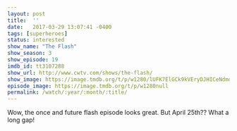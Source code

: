```yaml
---
layout: post
title:  ''
date:   2017-03-29 13:07:41 -0400
tags: [superheroes]
status: interested
show_name: "The Flash"
show_season: 3
show_episode: 19
imdb_id: tt3107288
show_url: http://www.cwtv.com/shows/the-flash/
show_image: https://image.tmdb.org/t/p/w1280/lUFK7ElGCk9kVEryDJHICeNdmd1.jpg
episode_image: https://image.tmdb.org/t/p/w1280null
permalink: /watch/:year/:month/:title/
---
```

Wow, the once and future flash episode looks great. But April 25th?? What a long gap!